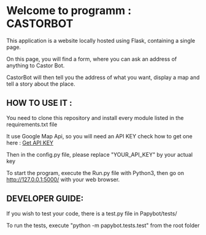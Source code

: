 # Welcome to programm : CASTORBOT

This application is a website locally hosted using Flask, containing a single page.

On this page, you will find a form, where you can ask an address of anything to Castor Bot.

CastorBot will then tell you the address of what you want, display a map and tell a story about the place.

## HOW TO USE IT : 

You need to clone this repository and install every module listed in the requirements.txt file

It use Google Map Api, so you will need an API KEY check how to get one here : [Get API KEY](https://cloud.google.com/maps-platform/?__utma=102347093.1697458079.1555141234.1556920707.1556920707.1&__utmb=102347093.0.10.1556920707&__utmc=102347093&__utmx=-&__utmz=102347093.1556920707.1.1.utmcsr=google|utmccn=(organic)|utmcmd=organic|utmctr=(not%20provided)&__utmv=-&__utmk=125501834&_ga=2.35043297.1518247953.1556381667-1697458079.1555141234#get-started)

Then in the config.py file, please replace "YOUR_API_KEY" by your actual key

To start the program, execute the Run.py file with Python3, then go on http://127.0.0.1:5000/ with your web browser.

## DEVELOPER GUIDE:

If you wish to test your code, there is a test.py file in Papybot/tests/

To run the tests, execute "python -m papybot.tests.test" from the root folder